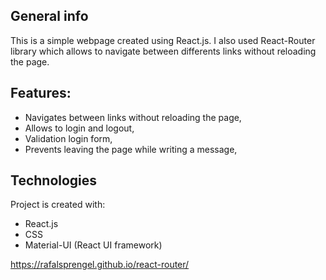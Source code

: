 ## General info
This is a simple webpage created using React.js. I also used React-Router library which allows to navigate between differents links without reloading the page.

## Features:
* Navigates between links without reloading the page,
* Allows to login and logout,
* Validation login form,
* Prevents leaving the page while writing a message,

## Technologies
Project is created with:
* React.js
* CSS
* Material-UI (React UI framework)

https://rafalsprengel.github.io/react-router/
